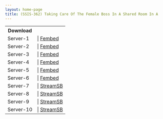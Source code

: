 ```yaml
---
layout: home-page
title: (SSIS-362) Taking Care Of The Female Boss In A Shared Room In A Ryokan On A Business Trip…She Plays With His Cock Until Morning In 10 Cumshot Sex. Konan Sayoi.
---
```


<table><tbody>
<tr>
<th>Download</th>
</tr>
<tr>
<td>Server-1</td>
<td>| <a href="https://watchjavnow.xyz/f/-kp0qupdn614ed5" target="_blank">Fembed</a></td>
</tr>
<tr>
<td>Server-2</td>
<td>| <a href="https://javhdfree.icu/f/y0endhed-w587dn" target="_blank">Fembed</a></td>
</tr>
<tr>
<td>Server-3</td>
<td>| <a href="https://mycloudzz.com/f/qxgelue5r5g0-23" target="_blank">Fembed</a></td>
</tr>
<tr>
<td>Server-4</td>
<td>| <a href="https://mycloudzz.com/f/5j6e7cd010jy3w7" target="_blank">Fembed</a></td>
</tr>
<tr>
<td>Server-5</td>
<td>| <a href="https://mycloudzz.com/f/3j304cm7n7p8nzy" target="_blank">Fembed</a></td>
</tr>
<tr>
<td>Server-6</td>
<td>| <a href="https://vanfem.com/f/7mdelfgw85gjzjx" target="_blank">Fembed</a></td>
</tr>
<tr>
<td>Server-7</td>
<td>| <a href="https://javside.com/d/gbmzs7ym6wwn.html" target="_blank">StreamSB</a></td>
</tr>
<tr>
<td>Server-8</td>
<td>| <a href="https://sbfull.com/d/9rpkdi1blhjw.html" target="_blank">StreamSB</a></td>
</tr>
<tr>
<td>Server-9</td>
<td>| <a href="https://streamsb.net/d/o8t5a77r76r7.html" target="_blank">StreamSB</a></td>
</tr>
<tr>
<td>Server-10</td>
<td>| <a href="https://tubesb.com/d/k2hlztqdl1sa.html" target="_blank">StreamSB</a></td>
</tr>
</tbody></table>
